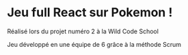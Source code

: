 # Jeu full React sur Pokemon !
  Réalisé lors du projet numéro 2 à la Wild Code School
  
Jeu développé en une équipe de 6 grâce à la méthode Scrum

